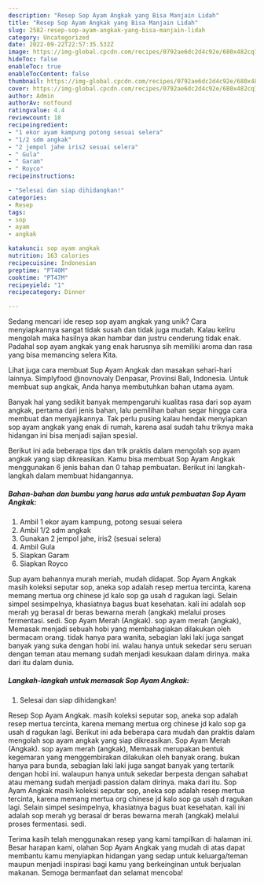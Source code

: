 ```yaml
---
description: "Resep Sop Ayam Angkak yang Bisa Manjain Lidah"
title: "Resep Sop Ayam Angkak yang Bisa Manjain Lidah"
slug: 2582-resep-sop-ayam-angkak-yang-bisa-manjain-lidah
category: Uncategorized
date: 2022-09-22T22:57:35.532Z
image: https://img-global.cpcdn.com/recipes/0792ae6dc2d4c92e/680x482cq70/sop-ayam-angkak-foto-resep-utama.jpg
hideToc: false
enableToc: true
enableTocContent: false
thumbnail: https://img-global.cpcdn.com/recipes/0792ae6dc2d4c92e/680x482cq70/sop-ayam-angkak-foto-resep-utama.jpg
cover: https://img-global.cpcdn.com/recipes/0792ae6dc2d4c92e/680x482cq70/sop-ayam-angkak-foto-resep-utama.jpg
author: Admin
authorAv: notfound
ratingvalue: 4.4
reviewcount: 18
recipeingredient:
- "1 ekor ayam kampung potong sesuai selera"
- "1/2 sdm angkak"
- "2 jempol jahe iris2 sesuai selera"
- " Gula"
- " Garam"
- " Royco"
recipeinstructions:

- "Selesai dan siap dihidangkan!"
categories:
- Resep
tags:
- sop
- ayam
- angkak

katakunci: sop ayam angkak 
nutrition: 163 calories
recipecuisine: Indonesian
preptime: "PT40M"
cooktime: "PT47M"
recipeyield: "1"
recipecategory: Dinner

---
```





Sedang mencari ide resep sop ayam angkak yang unik? Cara menyiapkannya sangat tidak susah dan tidak juga mudah. Kalau keliru mengolah maka hasilnya akan hambar dan justru cenderung tidak enak. Padahal sop ayam angkak yang enak harusnya sih memiliki aroma dan rasa yang bisa memancing selera Kita.





Lihat juga cara membuat Sup Ayam Angkak dan masakan sehari-hari lainnya. Simplyfood @novnovaly Denpasar, Provinsi Bali, Indonesia. Untuk membuat sup angkak, Anda hanya membutuhkan bahan utama ayam.

Banyak hal yang sedikit banyak mempengaruhi kualitas rasa dari sop ayam angkak, pertama dari jenis bahan, lalu pemilihan bahan segar hingga cara membuat dan menyajikannya. Tak perlu pusing kalau hendak menyiapkan sop ayam angkak yang enak di rumah, karena asal sudah tahu triknya maka hidangan ini bisa menjadi sajian spesial.






Berikut ini ada beberapa tips dan trik praktis dalam mengolah sop ayam angkak yang siap dikreasikan. Kamu bisa membuat Sop Ayam Angkak menggunakan 6 jenis bahan dan 0 tahap pembuatan. Berikut ini langkah-langkah dalam membuat hidangannya.

<!--inarticleads1-->

##### Bahan-bahan dan bumbu yang harus ada untuk pembuatan Sop Ayam Angkak:

1. Ambil 1 ekor ayam kampung, potong sesuai selera
1. Ambil 1/2 sdm angkak
1. Gunakan 2 jempol jahe, iris2 (sesuai selera)
1. Ambil  Gula
1. Siapkan  Garam
1. Siapkan  Royco


Sup ayam bahannya murah meriah, mudah didapat. Sop Ayam Angkak masih koleksi seputar sop, aneka sop adalah resep mertua tercinta, karena memang mertua org chinese jd kalo sop ga usah d ragukan lagi. Selain simpel sesimpelnya, khasiatnya bagus buat kesehatan. kali ini adalah sop merah yg berasal dr beras bewarna merah (angkak) melalui proses fermentasi. sedi. Sop Ayam Merah (Angkak). sop ayam merah (angkak), Memasak menjadi sebuah hobi yang membahagiakan dilakukan oleh bermacam orang. tidak hanya para wanita, sebagian laki laki juga sangat banyak yang suka dengan hobi ini. walau hanya untuk sekedar seru seruan dengan teman atau memang sudah menjadi kesukaan dalam dirinya. maka dari itu dalam dunia. 

<!--inarticleads2-->

##### Langkah-langkah untuk memasak Sop Ayam Angkak:


1. Selesai dan siap dihidangkan!

Resep Sop Ayam Angkak. masih koleksi seputar sop, aneka sop adalah resep mertua tercinta, karena memang mertua org chinese jd kalo sop ga usah d ragukan lagi. Berikut ini ada beberapa cara mudah dan praktis dalam mengolah sop ayam angkak yang siap dikreasikan. Sop Ayam Merah (Angkak). sop ayam merah (angkak), Memasak merupakan bentuk kegemaran yang menggembirakan dilakukan oleh banyak orang. bukan hanya para bunda, sebagian laki laki juga sangat banyak yang tertarik dengan hobi ini. walaupun hanya untuk sekedar berpesta dengan sahabat atau memang sudah menjadi passion dalam dirinya. maka dari itu. Sop Ayam Angkak masih koleksi seputar sop, aneka sop adalah resep mertua tercinta, karena memang mertua org chinese jd kalo sop ga usah d ragukan lagi. Selain simpel sesimpelnya, khasiatnya bagus buat kesehatan. kali ini adalah sop merah yg berasal dr beras bewarna merah (angkak) melalui proses fermentasi. sedi. 

Terima kasih telah menggunakan resep yang kami tampilkan di halaman ini. Besar harapan kami, olahan Sop Ayam Angkak yang mudah di atas dapat membantu kamu menyiapkan hidangan yang sedap untuk keluarga/teman maupun menjadi inspirasi bagi kamu yang berkeinginan untuk berjualan makanan. Semoga bermanfaat dan selamat mencoba!
